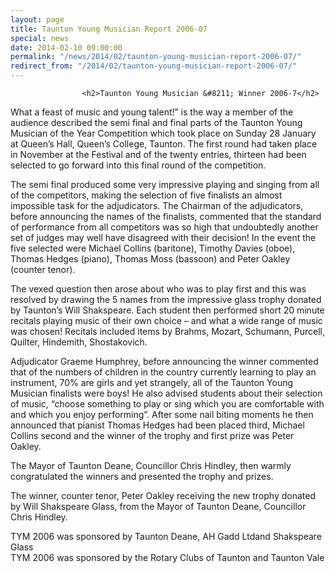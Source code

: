 ```yaml
---
layout: page
title: Taunton Young Musician Report 2006-07
special: news
date: 2014-02-10 09:00:00
permalink: "/news/2014/02/taunton-young-musician-report-2006-07/"
redirect_from: "/2014/02/taunton-young-musician-report-2006-07/"
---
```



                    
                    <h2>Taunton Young Musician &#8211; Winner 2006-7</h2>
<p>What a feast of music and young talent!” is the way a member of the audience described the semi final and final parts of the Taunton Young Musician of the Year Competition which took place on Sunday 28 January at Queen’s Hall, Queen’s College, Taunton. The first round had taken place in November at the Festival and of the twenty entries, thirteen had been selected to go forward into this final round of the competition.</p>
<p>The semi final produced some very impressive playing and singing from all of the competitors, making the selection of five finalists an almost impossible task for the adjudicators. The Chairman of the adjudicators, before announcing the names of the finalists, commented that the standard of performance from all competitors was so high that undoubtedly another set of judges may well have disagreed with their decision! In the event the five selected were Michael Collins (baritone), Timothy Davies (oboe), Thomas Hedges (piano), Thomas Moss (bassoon) and Peter Oakley (counter tenor).</p>
<p>The vexed question then arose about who was to play first and this was resolved by drawing the 5 names from the impressive glass trophy donated by Taunton’s Will Shakspeare. Each student then performed short 20 minute recitals playing music of their own choice &#8211; and what a wide range of music was chosen! Recitals included items by Brahms, Mozart, Schumann, Purcell, Quilter, Hindemith, Shostakovich.</p>
<p>Adjudicator Graeme Humphrey, before announcing the winner commented that of the numbers of children in the country currently learning to play an instrument, 70% are girls and yet strangely, all of the Taunton Young Musician finalists were boys! He also advised students about their selection of music, “choose something to play or sing which you are comfortable with and which you enjoy performing”. After some nail biting moments he then announced that pianist Thomas Hedges had been placed third, Michael Collins second and the winner of the trophy and first prize was Peter Oakley.</p>
<p>The Mayor of Taunton Deane, Councillor Chris Hindley, then warmly congratulated the winners and presented the trophy and prizes.</p>
<p>The winner, counter tenor, Peter Oakley receiving the new trophy donated by Will Shakspeare Glass, from the Mayor of Taunton Deane, Councillor Chris Hindley.</p>
<p>TYM 2006 was sponsored by Taunton Deane, AH Gadd Ltdand Shakspeare Glass<br />
TYM 2006 was sponsored by the Rotary Clubs of Taunton and Taunton Vale </p>

                

